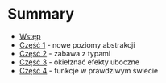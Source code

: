 # Summary

* [Wstęp](README.md)
* [Część 1](czesc1.md) - nowe poziomy abstrakcji
* [Część 2](czesc2.md) - zabawa z typami
* [Część 3](czesc3.md) - okiełznać efekty uboczne
* [Część 4](czesc4.md) - funkcje w prawdziwym świecie
